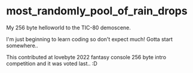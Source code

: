 # most_randomly_pool_of_rain_drops
My 256 byte helloworld to the TIC-80 demoscene.

I'm just beginning to learn coding so don't expect much! Gotta start somewhere.. 

This contributed at lovebyte 2022 fantasy console 256 byte intro competition and it was voted last.. :D
